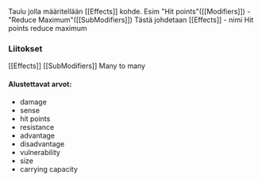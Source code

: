 Taulu jolla määritellään [[Effects]] kohde. Esim "Hit points"([[Modifiers]]) - "Reduce Maximum"([[SubModifiers]]) Tästä johdetaan [[Effects]] - nimi Hit points reduce maximum

### Liitokset
[[Effects]]
[[SubModifiers]] Many to many

#### Alustettavat arvot:
- damage
- sense
- hit points
- resistance
- advantage
- disadvantage
- vulnerability
- size
- carrying capacity